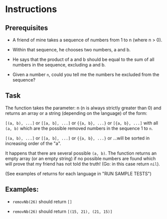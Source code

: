 # Instructions
## Prerequisites
* A friend of mine takes a sequence of numbers from 1 to n (where n > 0).

* Within that sequence, he chooses two numbers, a and b.

* He says that the product of a and b should be equal to the sum of all numbers in the sequence, excluding a and b.

* Given a number `n`, could you tell me the numbers he excluded from the sequence?

## Task
The function takes the parameter: n (n is always strictly greater than 0) and returns an array or a string (depending on the language) of the form:

`[(a, b), ...]` or `[[a, b], ...]` or `{{a, b}, ...}` or `[{a, b}, ...]`
with all `(a, b)` which are the possible removed numbers in the sequence 1 to `n`.

`[(a, b), ...]` or `[[a, b], ...]` or `{{a, b}, ...}` or ...will be sorted in increasing order of the "a".

It happens that there are several possible `(a, b)`. The function returns an empty array (or an empty string) if no possible numbers are found which will prove that my friend has not told the truth! (Go: in this case return `nil`).

(See examples of returns for each language in "RUN SAMPLE TESTS")

## Examples:
* `removNb(26)` should return `[]`

* `removNb(26)` should return `[(15, 21), (21, 15)]`
